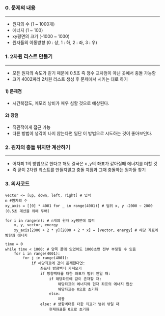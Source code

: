 ### 0. 문제의 내용
---
- 원자의 수 (1 ~ 1000개)
- 에너지 (1 ~ 100)
- xy평면의 크기 (-1000 ~ 1000)
- 원자들의 이동방향 (0 : 상, 1 : 하, 2 : 좌, 3 : 우)

### 1. 2차원 리스트 만들기
---
- 모든 원자의 속도가 같기 때문에 0.5초 즉 정수 교차점이 아닌 곳에서 충돌 가능함
- 크기 4002짜리 2차원 리스트 생성 후 문제에서 시키는 대로 하기
#### 1) 문제점
- 시간복잡도, 메모리 낭비가 매우 심할 것으로 예상된다.
#### 2) 장점
- 직관적이게 접근 가능
- 다른 방법이 생각이 나지 않는다면 일단 이 방법으로 시도하는 것이 좋아보인다.

### 2. 원자의 충돌 위치만 계산하기
---
- 어차피 1의 방법으로 한다고 해도 결국은 x ,y의 좌표가 같아질때 에너지를 더할 것
- 즉 굳이 2차원 리스트를 만들지말고 충돌 지점과 그때 충돌하는 원자들 찾기

### 3. 의사코드
``` Pseudocode
vector <= [up, down, left, right] # 입력
n #원자의 수
xy_axis = [[0] * 4001 for _ in range(4001)] # 범위 x, y -2000 ~ 2000 (0.5초 계산을 위해 두배)

for i in range(n): # n개의 원자 xy평면에 입력
	x, y, vector, energy
	xy_axis[2000 + 2 * y][2000 + 2 * x] = [vector, energy] # 해당 좌표에 방향과 에너지

time = 0
while time < 1000: # 양쪽 끝에 있었어도 1000초면 전부 부딫힐 수 있음
	for i in range(4001):
		for j in range(4001):
			if 해당좌표에 값이 존재한다면:
				좌표내 방향벡터 가져오기
				if 방향벡터를 더한 좌표가 범위 안일 때:
					if 해당좌표에 값이 존재할 때:
						해당좌표의 에너지와 현재 좌표의 에너지 합산
						해당좌표는 0으로 초기화
					else:
						이동
				else: # 방향벡터를 더한 좌표가 범위 밖일 때
					현재좌표를 0으로 초기화
```